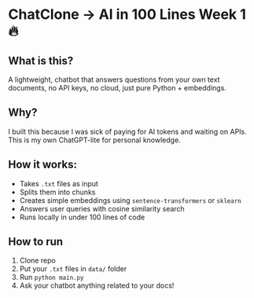 # ChatClone → AI in 100 Lines Week 1 🔥

## What is this?

A lightweight, chatbot that answers questions from your own text documents, no API keys, no cloud, just pure Python + embeddings.

## Why?

I built this because I was sick of paying for AI tokens and waiting on APIs. This is my own ChatGPT-lite for personal knowledge.

## How it works:

- Takes `.txt` files as input
- Splits them into chunks
- Creates simple embeddings using `sentence-transformers` or `sklearn`
- Answers user queries with cosine similarity search
- Runs locally in under 100 lines of code

## How to run

1. Clone repo  
2. Put your `.txt` files in `data/` folder  
3. Run `python main.py`  
4. Ask your chatbot anything related to your docs!

